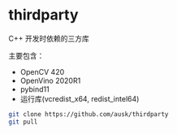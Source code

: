 # thirdparty

C++ 开发时依赖的三方库

主要包含：

* OpenCV 420
* OpenVino 2020R1
* pybind11
* 运行库(vcredist_x64, redist_intel64)

```bash
git clone https://github.com/ausk/thirdparty
git pull
```